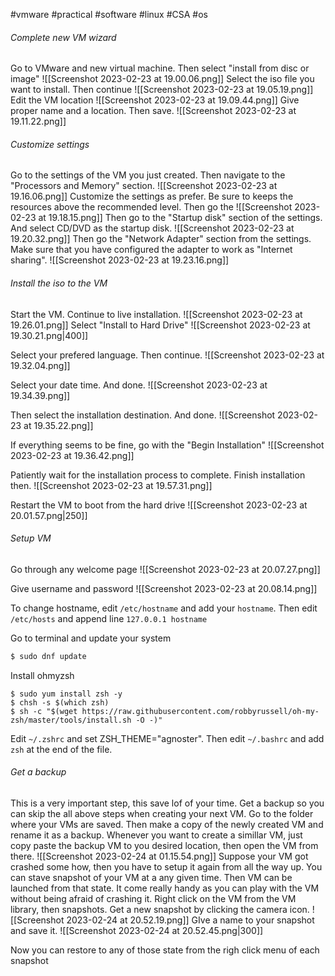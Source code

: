  #vmware #practical  #software #linux #CSA #os 

###### Complete new VM wizard
Go to VMware and new virtual machine. Then select "install from disc or image"
![[Screenshot 2023-02-23 at 19.00.06.png]]
Select the iso file you want to install. Then continue
![[Screenshot 2023-02-23 at 19.05.19.png]]
Edit the VM location
![[Screenshot 2023-02-23 at 19.09.44.png]]
Give proper name and a location. Then save.
![[Screenshot 2023-02-23 at 19.11.22.png]]
###### Customize settings
Go to the settings of the VM you just created. Then navigate to the "Processors and Memory" section.
![[Screenshot 2023-02-23 at 19.16.06.png]]
Customize the settings as prefer. Be sure to keeps the resources above the recommended level. Then go the 
![[Screenshot 2023-02-23 at 19.18.15.png]]
Then go to the "Startup disk" section of the settings. And select CD/DVD as the startup disk.
![[Screenshot 2023-02-23 at 19.20.32.png]]
Then go the "Network Adapter" section from the settings. Make sure that you have configured the adapter to work as "Internet sharing".
![[Screenshot 2023-02-23 at 19.23.16.png]]
###### Install the iso to the VM
Start the VM. Continue to live installation.
![[Screenshot 2023-02-23 at 19.26.01.png]]
Select "Install to Hard Drive"
![[Screenshot 2023-02-23 at 19.30.21.png|400]]

Select your prefered language. Then continue.
![[Screenshot 2023-02-23 at 19.32.04.png]]

Select your date time. And done.
![[Screenshot 2023-02-23 at 19.34.39.png]]

Then select the installation destination. And done.
![[Screenshot 2023-02-23 at 19.35.22.png]]

If everything seems to be fine, go with the "Begin Installation"
![[Screenshot 2023-02-23 at 19.36.42.png]]

Patiently wait for the installation process to complete. Finish installation then.
![[Screenshot 2023-02-23 at 19.57.31.png]]

Restart the VM to boot from the hard drive
![[Screenshot 2023-02-23 at 20.01.57.png|250]]

######  Setup VM
Go through any welcome page
![[Screenshot 2023-02-23 at 20.07.27.png]]

Give username and password
![[Screenshot 2023-02-23 at 20.08.14.png]]

To change hostname, edit `/etc/hostname` and add your `hostname`. Then edit `/etc/hosts` and append line `127.0.0.1 hostname`

Go to terminal and update your system
```bash
$ sudo dnf update
```

Install ohmyzsh
```Shell
$ sudo yum install zsh -y
$ chsh -s $(which zsh)
$ sh -c "$(wget https://raw.githubusercontent.com/robbyrussell/oh-my-zsh/master/tools/install.sh -O -)"
```
Edit `~/.zshrc` and set ZSH_THEME="agnoster". Then edit `~/.bashrc` and add `zsh` at the end of the file.

###### Get a backup
This is a very important step, this save lof of your time. Get a backup so you can skip the all above steps when creating your next VM. Go to the folder where your VMs are saved. Then make a copy of the newly created VM and rename it as a backup. Whenever you want to create a simillar VM, just copy paste the backup VM to you desired location, then open the VM from there.
![[Screenshot 2023-02-24 at 01.15.54.png]]
Suppose your VM got crashed some how, then you have to setup it again from all the way up. You can stave snapshot of your VM at a any given time. Then VM can be launched from that state. It come really handy as you can play with the VM without being afraid of crashing it. Right click on the VM from the VM library, then snapshots. Get a new snapshot by clicking the camera icon.
![[Screenshot 2023-02-24 at 20.52.19.png]]
GIve a name to your snapshot and save it.
![[Screenshot 2023-02-24 at 20.52.45.png|300]]

Now you can restore to any of those state from the righ click menu of each snapshot